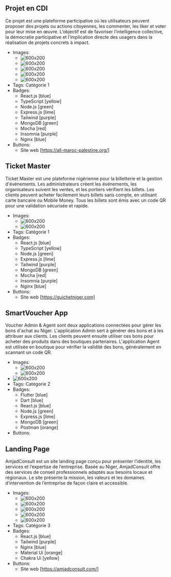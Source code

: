 ## Projet en CDI
Ce projet est une plateforme participative où les utilisateurs peuvent proposer des projets ou actions citoyennes, les commenter, les liker et voter pour leur mise en œuvre. L’objectif est de favoriser l’intelligence collective, la démocratie participative et l’implication directe des usagers dans la réalisation de projets concrets à impact.
- Images:
  - ![600x200](../mp1.png)
  - ![600x200](../mp2.png)
  - ![600x200](../mp3.png)
  - ![600x200](../mp4.png)
  - ![600x200](../mp5.png)
- Tags: Catégorie 1
- Badges:
  - React.js [blue]
  - TypeScript [yellow]
  - Node.js [green]
  - Express.js [lime]
  - Tailwind [purple]
  - MongoDB [green]
  - Mocha [red]
  - Insomnia [purple]
  - Nginx [blue]
- Buttons:
  - Site web [https://all-maroc-palestine.org/]

## Ticket Master
Ticket Master est une plateforme nigérienne pour la billetterie et la gestion d'événements. Les administrateurs créent les événements, les organisateurs suivent les ventes, et les portiers vérifient les billets. Les clients peuvent acheter facilement leurs billets sans compte, en utilisant carte bancaire ou Mobile Money. Tous les billets sont émis avec un code QR pour une validation sécurisée et rapide.
- Images:
  - ![600x200](../image.png)
  - ![600x200](../altersystellogo.png)
- Tags: Catégorie 1
- Badges:
  - React.js [blue]
  - TypeScript [yellow]
  - Node.js [green]
  - Express.js [lime]
  - Tailwind [purple]
  - MongoDB [green]
  - Mocha [red]
  - Insomnia [purple]
  - Nginx [blue]
- Buttons:
  - Site web [https://guichetniger.com]

## SmartVoucher App
Voucher Admin & Agent sont deux applications connectées pour gérer les bons d'achat au Niger.
L'application Admin sert à générer des bons et à les attribuer aux clients.
Les clients peuvent ensuite utiliser ces bons pour acheter des produits dans des boutiques partenaires.
L'application Agent est utilisée en boutique pour vérifier la validité des bons, généralement en scannant un code QR.
- Images:
  - ![600x200](../image.png)
  - ![600x200](../altersystellogo.png)
- ![600x200](https://via.placeholder.com/600x200)
- Tags: Catégorie 2
- Badges:
  - Flutter [blue]
  - Dart [blue]
  - React.js [blue]
  - Node.js [green]
  - Express.js [lime]
  - MongoDB [green]
  - Postman [orange]
- Buttons:

## Landing Page 
AmjadConsult est un site landing page conçu pour présenter l’identité, les services et l’expertise de l’entreprise.
Basée au Niger, AmjadConsult offre des services de conseil professionnels adaptés aux besoins locaux et régionaux.
Le site présente la mission, les valeurs et les domaines d’intervention de l’entreprise de façon claire et accessible.
- Images:
  - ![600x200](../image.png)
  - ![600x200](../amjad2.png)
  - ![600x200](../amjad3.png)
  - ![600x200](../amjad4.png)
  - ![600x200](../amjad5.png)
- Tags: Catégorie 3
- Badges:
  - React.js [blue]
  - Tailwind [purple]
  - Nginx [blue]
  - Material Ui [orange]
  - Chakra Ui [yellow]
- Buttons:
  - Site web [https://amjadconsult.com/]
